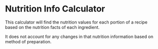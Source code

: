 # Nutrition Info Calculator
This calculator will find the nutrition values for each portion of a recipe based on the nutrition facts of each ingredient.

It does not account for any changes in that nutrition information based on method of preparation.
